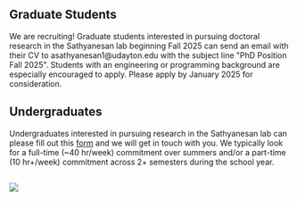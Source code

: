 <h2>Graduate Students</h2>
<p>We are recruiting! Graduate students interested in pursuing doctoral research in the Sathyanesan lab beginning Fall 2025 can send an email with their CV to asathyanesan1@udayton.edu with the subject line "PhD Position Fall 2025". Students with an engineering or programming background are especially encouraged to apply. Please apply by January 2025 for consideration.</p>
<h2>Undergraduates</h2>
Undergraduates interested in pursuing research in the Sathyanesan lab can please fill out this <a href="https://forms.gle/uD635Sf87Mex8kek8" target="_blank">form</a> and we will get in touch with you. We typically look for a full-time (~40 hr/week) commitment over summers and/or a part-time (10 hr+/week) commitment across 2+ semesters during the school year.  
<h2> </h2>
<p> <img src="https://d33wubrfki0l68.cloudfront.net/2dfbde177b02ab1c219fa6c376baff1b99668e4e/e9a67/static/3d0c895d3ff741bc8bfe27ba56de4167/cc918/immaculate-conception-chapel-dayton_lbtdn9.max-2880x1800.jpg" /> </p>